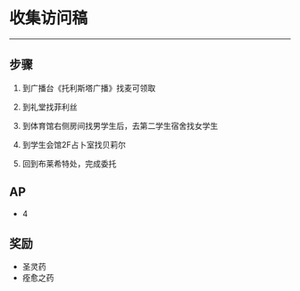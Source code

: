 # 收集访问稿

---

## 步骤

1. 到广播台《托利斯塔广播》找麦可领取

2. 到礼堂找菲利丝

3. 到体育馆右侧房间找男学生后，去第二学生宿舍找女学生

4. 到学生会馆2F占卜室找贝莉尔

5. 回到布莱希特处，完成委托

## AP

- 4

## 奖励

- 圣灵药
- 痊愈之药